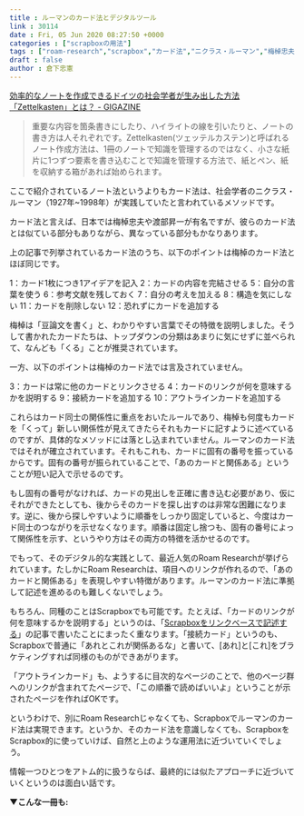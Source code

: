 ```yaml
---
title : ルーマンのカード法とデジタルツール
link : 30114
date : Fri, 05 Jun 2020 08:27:50 +0000
categories : ["scrapboxの用法"]
tags : ["roam-research","scrapbox","カード法","ニクラス・ルーマン","梅棹忠夫","渡部昇一","豆論文"]
draft : false
author : 倉下忠憲
---
```


<a href="https://gigazine.net/news/20200604-zettelkasten-note/">効率的なノートを作成できるドイツの社会学者が生み出した方法「Zettelkasten」とは？ - GIGAZINE</a>

<blockquote>
重要な内容を箇条書きにしたり、ハイライトの線を引いたりと、ノートの書き方は人それぞれです。Zettelkasten(ツェッテルカステン)と呼ばれるノート作成方法は、1冊のノートで知識を管理するのではなく、小さな紙片に1つずつ要素を書き込むことで知識を管理する方法で、紙とペン、紙を収納する箱があれば始められます。
</blockquote>

ここで紹介されているノート法というよりもカード法は、社会学者のニクラス・ルーマン（1927年~1998年）が実践していたと言われているメソッドです。

カード法と言えば、日本では梅棹忠夫や渡部昇一が有名ですが、彼らのカード法とは似ている部分もありながら、異なっている部分もかなりあります。

上の記事で列挙されているカード法のうち、以下のポイントは梅棹のカード法とほぼ同じです。

1：カード1枚につき1アイデアを記入
2：カードの内容を完結させる
5：自分の言葉を使う
6：参考文献を残しておく
7：自分の考えを加える
8：構造を気にしない
11：カードを削除しない
12：恐れずにカードを追加する

梅棹は「豆論文を書く」と、わかりやすい言葉でその特徴を説明しました。そうして書かれたカードたちは、トップダウンの分類はあまりに気にせずに並べられて、なんども「くる」ことが推奨されています。

一方、以下のポイントは梅棹のカード法では言及されていません。

3：カードは常に他のカードとリンクさせる
4：カードのリンクが何を意味するかを説明する
9：接続カードを追加する
10：アウトラインカードを追加する

これらはカード同士の関係性に重点をおいたルールであり、梅棹も何度もカードを「くって」新しい関係性が見えてきたらそれもカードに記すように述べているのですが、具体的なメソッドには落とし込まれていません。ルーマンのカード法ではそれが確立されています。それもこれも、カードに固有の番号を振っているからです。固有の番号が振られていることで、「あのカードと関係ある」ということが短い記入で示せるのです。

もし固有の番号がなければ、カードの見出しを正確に書き込む必要があり、仮にそれができたとしても、後からそのカードを探し出すのは非常な困難になります。逆に、後から探しやすいように順番をしっかり固定していると、今度はカード同士のつながりを示せなくなります。順番は固定し捨つも、固有の番号によって関係性を示す、というやり方はその両方の特徴を活かせるのです。

でもって、そのデジタル的な実践として、最近人気のRoam Researchが挙げられています。たしかにRoam Researchは、項目へのリンクが作れるので、「あのカードと関係ある」を表現しやすい特徴があります。ルーマンのカード法に準拠して記述を進めるのも難しくないでしょう。

もちろん、同種のことはScrapboxでも可能です。たとえば、「カードのリンクが何を意味するかを説明する」というのは、「<a href="https://rashita.net/blog/?p=24530">Scrapboxをリンクベースで記述する</a>」の記事で書いたことにまったく重なります。「接続カード」というのも、Scrapboxで普通に「あれとこれが関係あるな」と書いて、[あれ]と[これ]をブラケティングすれば同様のものができあがります。

「アウトラインカード」も、ようするに目次的なページのことで、他のページ群へのリンクが含まれてたページで、「この順番で読めばいいよ」ということが示されたページを作ればOKです。

というわけで、別にRoam Researchじゃなくても、Scrapboxでルーマンのカード法は実現できます。というか、そのカード法を意識しなくても、ScrapboxをScrapbox的に使っていけば、自然と上のような運用法に近づいていくでしょう。

情報一つひとつをアトム的に扱うならば、最終的には似たアプローチに近づいていくというのは面白い話です。

<strong>▼こんな一冊も:</strong>

<p style="text-align: center;"><a href="http://www.amazon.co.jp/exec/obidos/ASIN/B07GJFBWWZ/rashita1000-22/ref=nosim/"target="_blank" rel="noopener" name="amazletlink"><img class="aligncenter" style="border: none;" src="https://m.media-amazon.com/images/I/51yMZ+QU40L._SY346_.jpg" alt="" /></a></p>